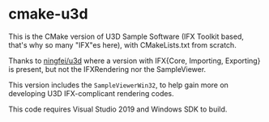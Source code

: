 # cmake-u3d

This is the CMake version of U3D Sample Software (IFX Toolkit based, that's why so many "IFX"es here), with CMakeLists.txt from scratch.

Thanks to [ningfei/u3d](https://github.com/ningfei/u3d) where a version with IFX{Core, Importing, Exporting} is present, but not the IFXRendering nor the SampleViewer.

This version includes the `SampleViewerWin32`, to help gain more on developing U3D IFX-complicant rendering codes.

This code requires Visual Studio 2019 and Windows SDK to build.